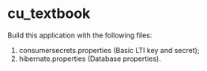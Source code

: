 # cu_textbook

Build this application with the following files:
1. consumersecrets.properties (Basic LTI key and secret);
2. hibernate.properties (Database properties).
